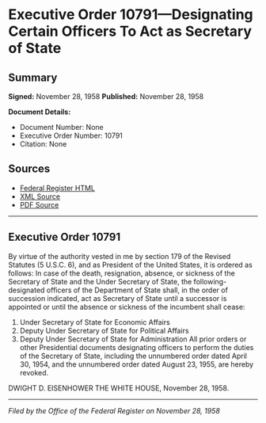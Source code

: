 # Executive Order 10791—Designating Certain Officers To Act as Secretary of State

## Summary

**Signed:** November 28, 1958
**Published:** November 28, 1958

**Document Details:**
- Document Number: None
- Executive Order Number: 10791
- Citation: None

## Sources
- [Federal Register HTML](https://www.presidency.ucsb.edu/documents/executive-order-10791-designating-certain-officers-act-secretary-state)
- [XML Source](None)
- [PDF Source](None)

---

## Executive Order 10791

By virtue of the authority vested in me by section 179 of the Revised Statutes (5 U.S.C. 6), and as President of the United States, it is ordered as follows:
In case of the death, resignation, absence, or sickness of the Secretary of State and the Under Secretary of State, the following-designated officers of the Department of State shall, in the order of succession indicated, act as Secretary of State until a successor is appointed or until the absence or sickness of the incumbent shall cease:
1. Under Secretary of State for Economic Affairs
2. Deputy Under Secretary of State for Political Affairs
3. Deputy Under Secretary of State for Administration
All prior orders or other Presidential documents designating officers to perform the duties of the Secretary of State, including the unnumbered order dated April 30, 1954, and the unnumbered order dated August 23, 1955, are hereby revoked.

DWIGHT D. EISENHOWER
THE WHITE HOUSE,
November 28, 1958.

---

*Filed by the Office of the Federal Register on November 28, 1958*
